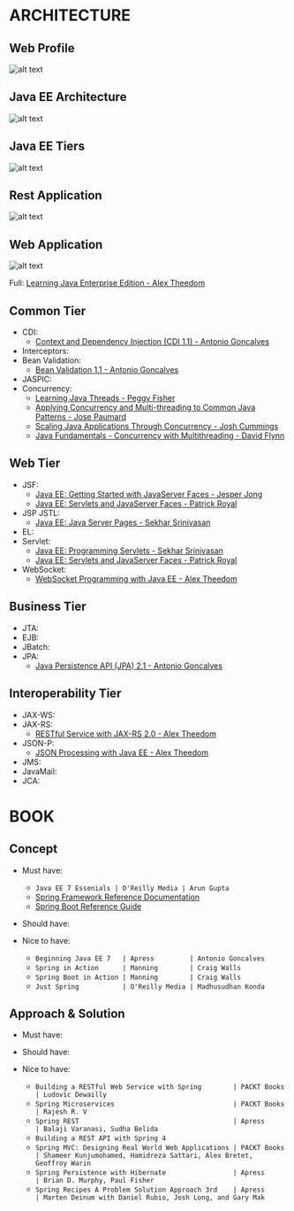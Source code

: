 # ARCHITECTURE

## Web Profile
![alt text](https://github.com/nguyentrucxinh/learning-path-java-ee/blob/master/Web-profile.png)

## Java EE Architecture
![alt text](https://github.com/nguyentrucxinh/learning-path-java-ee/blob/master/Java-EE-Architecture.png)

## Java EE Tiers
![alt text](https://github.com/nguyentrucxinh/learning-path-java-ee/blob/master/Java-EE-tiers.png)

## Rest Application
![alt text](https://github.com/nguyentrucxinh/learning-path-java-ee/blob/master/Rest-Application.png)

## Web Application
![alt text](https://github.com/nguyentrucxinh/learning-path-java-ee/blob/master/Web-Application.png)

Full: [Learning Java Enterprise Edition - Alex Theedom](https://www.lynda.com/Java-tutorials/Java-Enterprise-Edition-Introduction/516591-2.html)

## Common Tier
- CDI: 
  + [Context and Dependency Injection (CDI 1.1) - Antonio Goncalves](https://www.pluralsight.com/courses/context-dependency-injection-1-1)
- Interceptors:
- Bean Validation: 
  + [Bean Validation 1.1 - Antonio Goncalves](https://www.pluralsight.com/courses/bean-validation)
- JASPIC:
- Concurrency:
  + [Learning Java Threads - Peggy Fisher](https://www.lynda.com/Java-tutorials/Managing-threads-Java/534639-2.html)
  + [Applying Concurrency and Multi-threading to Common Java Patterns - Jose Paumard](https://www.pluralsight.com/courses/java-patterns-concurrency-multi-threading)
  + [Scaling Java Applications Through Concurrency - Josh Cummings](https://www.pluralsight.com/courses/scaling-java-applications-through-concurrency)
  + [Java Fundamentals - Concurrency with Multithreading - David Flynn](https://www.pluralsight.com/courses/java-fundamentals-multithreading-concurrency)

## Web Tier
- JSF:
  + [Java EE: Getting Started with JavaServer Faces - Jesper Jong](https://www.pluralsight.com/courses/javaserver-faces-getting-started-java-ee)
  + [Java EE: Servlets and JavaServer Faces - Patrick Royal](https://www.lynda.com/Java-tutorials/Java-EE-Essentials-Servlets-JavaServer-Faces/124399-2.html)
- JSP JSTL:
  + [Java EE: Java Server Pages - Sekhar Srinivasan](https://www.pluralsight.com/courses/java-ee-java-server-pages)
- EL:
- Servlet:
  + [Java EE: Programming Servlets - Sekhar Srinivasan](https://www.pluralsight.com/courses/java-ee-programming-servlets)
  + [Java EE: Servlets and JavaServer Faces - Patrick Royal](https://www.lynda.com/Java-tutorials/Java-EE-Essentials-Servlets-JavaServer-Faces/124399-2.html)
- WebSocket:
  + [WebSocket Programming with Java EE - Alex Theedom](https://www.lynda.com/Java-tutorials/WebSocket-Programming-Java-EE/574694-2.html)

## Business Tier
- JTA:
- EJB:
- JBatch:
- JPA:
  + [Java Persistence API (JPA) 2.1 - Antonio Goncalves](https://www.pluralsight.com/courses/java-persistence-api-21)

## Interoperability Tier
- JAX-WS:
- JAX-RS:
  + [RESTful Service with JAX-RS 2.0 - Alex Theedom](https://www.lynda.com/Java-tutorials/RESTful-Service-JAX-RS-2-0/574687-2.html)
- JSON-P:
  + [JSON Processing with Java EE - Alex Theedom](https://www.lynda.com/Java-tutorials/JSON-Processing-Java-EE/574695-2.html)
- JMS:
- JavaMail:
- JCA:

# BOOK

## Concept
- Must have:
  + `Java EE 7 Essenials | O'Reilly Media | Arun Gupta`
  + [Spring Framework Reference Documentation](https://docs.spring.io/spring/docs/current/spring-framework-reference/)
  + [Spring Boot Reference Guide](https://docs.spring.io/spring-boot/docs/current/reference/htmlsingle/)
- Should have:

- Nice to have:
  + `Beginning Java EE 7   | Apress         | Antonio Goncalves`
  + `Spring in Action      | Manning        | Craig Walls`
  + `Spring Boot in Action | Manning        | Craig Walls`
  + `Just Spring           | O'Reilly Media | Madhusudhan Konda`

## Approach & Solution
- Must have:

- Should have:

- Nice to have:
  + `Building a RESTful Web Service with Spring        | PACKT Books | Ludovic Dewailly`
  + `Spring Microservices                              | PACKT Books | Rajesh R. V`
  + `Spring REST                                       | Apress      | Balaji Varanasi, Sudha Belida`
  + `Building a REST API with Spring 4`
  + `Spring MVC: Designing Real World Web Applications | PACKT Books | Shameer Kunjumohamed, Hamidreza Sattari, Alex Bretet, Geoffroy Warin`
  + `Spring Persistence with Hibernate                 | Apress      | Brian D. Murphy, Paul Fisher`
  + `Spring Recipes A Problem Solution Approach 3rd    | Apress      | Marten Deinum with Daniel Rubio, Josh Long, and Gary Mak`